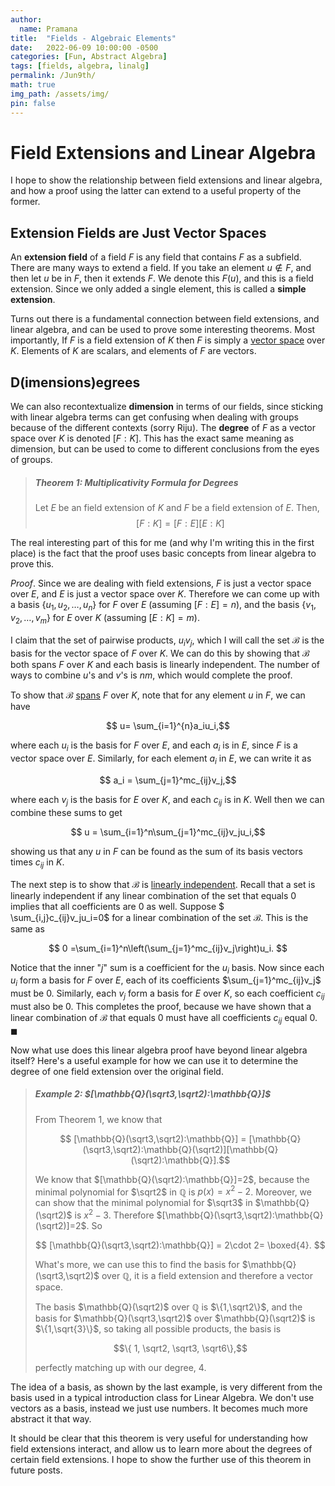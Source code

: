 ```yaml
---
author:
  name: Pramana
title:  "Fields - Algebraic Elements"
date:   2022-06-09 10:00:00 -0500
categories: [Fun, Abstract Algebra]
tags: [fields, algebra, linalg]
permalink: /Jun9th/
math: true
img_path: /assets/img/
pin: false
---
```


# Field Extensions and Linear Algebra

I hope to show the relationship between field extensions and linear
algebra, and how a proof using the latter can extend to a
useful property of the former.

## Extension Fields are Just Vector Spaces

An **extension field** of a field $F$ is any field that contains $F$
as a subfield. There are many ways to extend a field. If you take
an element $u \notin F$, and then let $u$ be in $F$,
then it extends $F$. We denote this $F(u)$, and this is a field
extension. Since we only added a single element,
this is called a **simple extension**.

Turns out there is a fundamental connection between field extensions,
and linear algebra, and can be used to prove some interesting theorems.
Most importantly,
If $F$ is a field extension of $K$ then $F$ is simply
a [vector space](https://en.wikipedia.org/wiki/Vector_space) over $K$.
Elements of $K$ are scalars, and elements of $F$ are vectors.

## D(imensions)egrees

We can also recontextualize **dimension** in terms of our fields, since
sticking with linear algebra terms can get confusing when dealing with
groups because of the different contexts (sorry Riju).
The **degree** of $F$ as a vector space over $K$
is denoted $[F:K]$. This has the exact same meaning as dimension,
but can be used to come to different conclusions from the eyes of groups.

> ##### Theorem 1: Multiplicativity Formula for Degrees
>
> Let $E$ be an field extension of $K$ and $F$
> be a field extension of $E$. Then, $$ [F:K] = [F:E][E:K]$$

The real interesting part of this for me (and why I'm writing this
in the first place) is the fact that the proof uses basic concepts
from linear algebra to prove this.

_Proof_.
Since we are dealing with field extensions, $F$ is just a vector space
over $E$, and $E$ is just a vector space over $K$.
Therefore we can come up with a basis $\{u_1, u_2, \dots, u_n\}$ for
$F$ over $E$ (assuming $[F:E]=n$), and the basis
$\{v_1,v_2,\dots,v_m\}$ for $E$ over $K$ (assuming $[E:K]=m$).

I claim that the set of pairwise products, $u_iv_j$, which
I will call the set $\mathcal{B}$ is the basis for
the vector space of $F$ over $K$. We can do this by showing that
$\mathcal{B}$ both spans $F$ over $K$ and each basis is linearly
independent. The number of ways to
combine $u$'s and $v$'s is $nm$, which would complete the proof.

To show that $\mathcal{B}$ [spans](https://en.wikipedia.org/wiki/Linear_span) $F$ over $K$, note that for any element $u$
in $F$, we can have

$$ u= \sum_{i=1}^{n}a_iu_i,$$

where each $u_i$ is the basis for $F$ over $E$, and each $a_i$ is
in $E$, since $F$ is a vector space over $E$. Similarly,
for each element $a_i$ in $E$, we can write it as

$$ a_i = \sum_{j=1}^mc_{ij}v_j,$$

where each $v_j$ is the basis for $E$ over $K$, and each $c_{ij}$ is
in $K$. Well then we can combine these sums to get

$$ u = \sum_{i=1}^n\sum_{j=1}^mc_{ij}v_ju_i,$$

showing us that any $u$ in $F$ can be found as the sum of its basis vectors
times $c_{ij}$ in $K$.

The next step is to show that $\mathcal{B}$ is [linearly independent](https://en.wikipedia.org/wiki/Linear_independence).
Recall that a set is linearly independent if any linear combination of
the set that equals $0$ implies that all coefficients are $0$ as well.
Suppose $ \sum_{i,j}c_{ij}v_ju_i=0$ for a linear combination of
the set $\mathcal{B}$. This is the same as

$$ 0 =\sum_{i=1}^n\left(\sum_{j=1}^mc_{ij}v_j\right)u_i. $$

Notice that the inner "$j$" sum is a coefficient for the $u_i$ basis.
Now since each $u_i$ form a basis for $F$ over $E$, each of its
coefficients $\sum_{j=1}^mc_{ij}v_j$ must be $0$. Similarly, each $v_j$
form a basis for $E$ over $K$, so each coefficient $c_{ij}$
must also be $0$. This completes the proof, because we have shown that
a linear combination of $\mathcal{B}$ that equals $0$ must have all
coefficients $c_{ij}$ equal $0$.
$\blacksquare$

Now what use does this linear algebra proof have beyond linear algebra
itself? Here's a useful example for how we can use it to determine the
degree of one field extension over the original field.

> ##### Example 2: $[\mathbb{Q}(\sqrt3,\sqrt2):\mathbb{Q}]$
>
> From Theorem 1, we know that
>
> $$ [\mathbb{Q}(\sqrt3,\sqrt2):\mathbb{Q}] = [\mathbb{Q}(\sqrt3,\sqrt2):\mathbb{Q}(\sqrt2)][\mathbb{Q}(\sqrt2):\mathbb{Q}].$$
>
> We know that $[\mathbb{Q}(\sqrt2):\mathbb{Q}]=2$, because the minimal
> polynomial for $\sqrt2$ in $\mathbb{Q}$ is $p(x)=x^2-2$. Moreover, we
> can show that the minimal polynomial for $\sqrt3$ in $\mathbb{Q}(\sqrt2)$
> is $x^2-3$. Therefore $[\mathbb{Q}(\sqrt3,\sqrt2):\mathbb{Q}(\sqrt2)]=2$.
> So
>
> $$ [\mathbb{Q}(\sqrt3,\sqrt2):\mathbb{Q}] = 2\cdot 2= \boxed{4}. $$
>
> What's more, we can use this to find the basis for
> $\mathbb{Q}(\sqrt3,\sqrt2)$ over $\mathbb{Q}$, it is a field extension and therefore a vector space.
>
> The basis $\mathbb{Q}(\sqrt2)$ over $\mathbb{Q}$ is $\{1,\sqrt2\}$,
> and the basis for $\mathbb{Q}(\sqrt3,\sqrt2)$ over $\mathbb{Q}(\sqrt2)$
> is $\{1,\sqrt{3}\}$, so taking all possible products, the basis is
>
> $$\{ 1, \sqrt2, \sqrt3, \sqrt6\},$$
>
> perfectly matching up with our degree, $4$.

The idea of a basis, as shown by the last example, is very different
from the basis used in a typical introduction class for Linear Algebra.
We don't use vectors as a basis, instead we just use numbers. It
becomes much more abstract it that way.

It should be clear that this theorem is very useful for understanding
how field extensions interact, and allow us to learn more about
the degrees of certain field extensions. I hope to show
the further use of this theorem in future posts.
